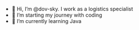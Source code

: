 - 👋 Hi, I’m @dov-sky. I work as a logistics specialist
- 👀 I’m starting my journey with coding
- 🌱 I’m currently learning Java

<!---
dov-sky/dov-sky is a ✨ special ✨ repository because its `README.md` (this file) appears on your GitHub profile.
You can click the Preview link to take a look at your changes.
--->
